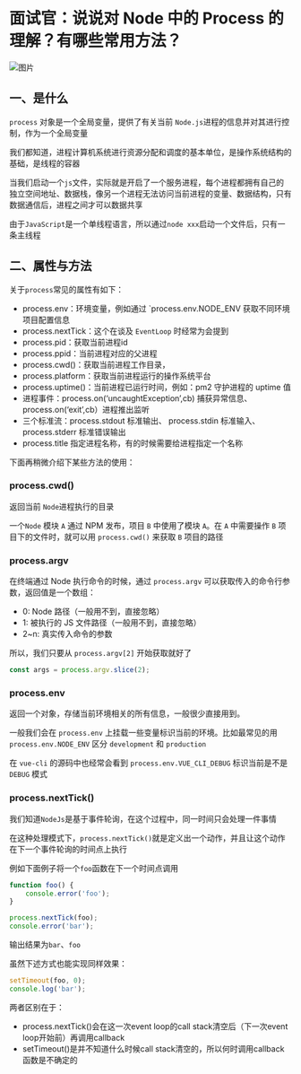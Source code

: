 # 面试官：说说对 Node 中的 Process 的理解？有哪些常用方法？

![图片](https://cdn.jsdelivr.net/gh/IceRain-mvc/cdn/img/640-20210928154302696)

## 一、是什么

`process` 对象是一个全局变量，提供了有关当前 `Node.js`进程的信息并对其进行控制，作为一个全局变量

我们都知道，进程计算机系统进行资源分配和调度的基本单位，是操作系统结构的基础，是线程的容器

当我们启动一个`js`文件，实际就是开启了一个服务进程，每个进程都拥有自己的独立空间地址、数据栈，像另一个进程无法访问当前进程的变量、数据结构，只有数据通信后，进程之间才可以数据共享

由于`JavaScript`是一个单线程语言，所以通过`node xxx`启动一个文件后，只有一条主线程

## 二、属性与方法

关于`process`常见的属性有如下：

- process.env：环境变量，例如通过 `process.env.NODE_ENV 获取不同环境项目配置信息
- process.nextTick：这个在谈及 `EventLoop` 时经常为会提到
- process.pid：获取当前进程id
- process.ppid：当前进程对应的父进程
- process.cwd()：获取当前进程工作目录，
- process.platform：获取当前进程运行的操作系统平台
- process.uptime()：当前进程已运行时间，例如：pm2 守护进程的 uptime 值
- 进程事件：process.on(‘uncaughtException’,cb) 捕获异常信息、 process.on(‘exit’,cb）进程推出监听
- 三个标准流：process.stdout 标准输出、 process.stdin 标准输入、 process.stderr 标准错误输出
- process.title 指定进程名称，有的时候需要给进程指定一个名称

下面再稍微介绍下某些方法的使用：

### process.cwd()

返回当前 `Node`进程执行的目录

一个`Node` 模块 `A` 通过 NPM 发布，项目 `B` 中使用了模块 `A`。在 `A` 中需要操作 `B` 项目下的文件时，就可以用 `process.cwd()` 来获取 `B` 项目的路径

### process.argv

在终端通过 Node 执行命令的时候，通过 `process.argv` 可以获取传入的命令行参数，返回值是一个数组：

- 0: Node 路径（一般用不到，直接忽略）
- 1: 被执行的 JS 文件路径（一般用不到，直接忽略）
- 2~n: 真实传入命令的参数

所以，我们只要从 `process.argv[2]` 开始获取就好了

```js
const args = process.argv.slice(2);
```

### process.env

返回一个对象，存储当前环境相关的所有信息，一般很少直接用到。

一般我们会在 `process.env` 上挂载一些变量标识当前的环境。比如最常见的用 `process.env.NODE_ENV` 区分 `development` 和 `production`

在 `vue-cli` 的源码中也经常会看到 `process.env.VUE_CLI_DEBUG` 标识当前是不是 `DEBUG` 模式

### process.nextTick()

我们知道`NodeJs`是基于事件轮询，在这个过程中，同一时间只会处理一件事情

在这种处理模式下，`process.nextTick()`就是定义出一个动作，并且让这个动作在下一个事件轮询的时间点上执行

例如下面例子将一个`foo`函数在下一个时间点调用

```js
function foo() {
    console.error('foo');
}

process.nextTick(foo);
console.error('bar');
```

输出结果为`bar`、`foo`

虽然下述方式也能实现同样效果：

```js
setTimeout(foo, 0);
console.log('bar');
```

两者区别在于：

- process.nextTick()会在这一次event loop的call stack清空后（下一次event loop开始前）再调用callback
- setTimeout()是并不知道什么时候call stack清空的，所以何时调用callback函数是不确定的